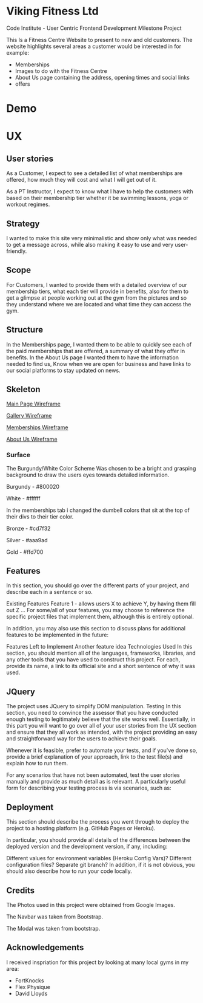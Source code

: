 # Viking Fitness Ltd

Code Institute - User Centric Frontend Development Milestone Project

This Is a Fitness Centre Website to present to new and old customers. The website highlights several areas a customer would be interested in for example:
- Memberships
- Images to do with the Fitness Centre
- About Us page containing the address, opening times and social links
- offers

# Demo

# UX

## User stories
As a Customer, I expect to see a detailed list of what memberships are offered, how much they will cost and what I will get out of it.

As a PT Instructor, I expect to know what I have to help the customers with based on their membership tier whether it be swimming lessons, yoga or workout regimes.

## Strategy
I wanted to make this site very minimalistic and show only what was needed to get a message across, while also making it easy to use and very user-friendly.

## Scope
For Customers, I wanted to provide them with a detailed overview of our membership tiers, what each tier will provide in benefits, also for them to get a glimpse at people working out at the gym from the pictures and so they understand where we are located and what time they can access the gym.

## Structure
In the Memberships page, I wanted them to be able to quickly see each of the paid memberships that are offered, a summary of what they offer in benefits. In the About Us page I wanted them to have the information needed to find us, Know when we are open for business and have links to our social platforms to stay updated on news.

## Skeleton
[Main Page Wireframe](https://github.com/Hylia358/Milestone-1/blob/master/assets/wireframes/Viking%20Fitness%20Main%20Page.pdf)

[Gallery Wireframe](https://github.com/Hylia358/Milestone-1/blob/master/assets/wireframes/Viking%20Fitness%20Gallery.pdf)

[Memberships Wireframe](https://github.com/Hylia358/Milestone-1/blob/master/assets/wireframes/Viking%20Fitness%20Memberships.pdf)

[About Us Wireframe](https://github.com/Hylia358/Milestone-1/blob/master/assets/wireframes/Viking%20Fitness%20About%20Us.pdf)

### Surface
The Burgundy/White Color Scheme Was chosen to be a bright and grasping background to draw the users eyes towards detailed information.

Burgundy - #800020

White - #ffffff

In the memberships tab i changed the dumbell colors that sit at the top of their divs to their tier color.

Bronze - #cd7f32

Silver - #aaa9ad

Gold - #ffd700

## Features
In this section, you should go over the different parts of your project, and describe each in a sentence or so.

Existing Features Feature 1 - allows users X to achieve Y, by having them fill out Z ... For some/all of your features, you may choose to reference the specific project files that implement them, although this is entirely optional.

In addition, you may also use this section to discuss plans for additional features to be implemented in the future:

Features Left to Implement Another feature idea Technologies Used In this section, you should mention all of the languages, frameworks, libraries, and any other tools that you have used to construct this project. For each, provide its name, a link to its official site and a short sentence of why it was used.

## JQuery
The project uses JQuery to simplify DOM manipulation. Testing In this section, you need to convince the assessor that you have conducted enough testing to legitimately believe that the site works well. Essentially, in this part you will want to go over all of your user stories from the UX section and ensure that they all work as intended, with the project providing an easy and straightforward way for the users to achieve their goals.

Whenever it is feasible, prefer to automate your tests, and if you've done so, provide a brief explanation of your approach, link to the test file(s) and explain how to run them.

For any scenarios that have not been automated, test the user stories manually and provide as much detail as is relevant. A particularly useful form for describing your testing process is via scenarios, such as:

## Deployment
This section should describe the process you went through to deploy the project to a hosting platform (e.g. GitHub Pages or Heroku).

In particular, you should provide all details of the differences between the deployed version and the development version, if any, including:

Different values for environment variables (Heroku Config Vars)? Different configuration files? Separate git branch? In addition, if it is not obvious, you should also describe how to run your code locally.

## Credits
The Photos used in this project were obtained from Google Images.

The Navbar was taken from Bootstrap.

The Modal was taken from bootstrap. 

## Acknowledgements
I received inspriation for this project by looking at many local gyms in my area:

- FortKnocks
- Flex Physique
- David Lloyds